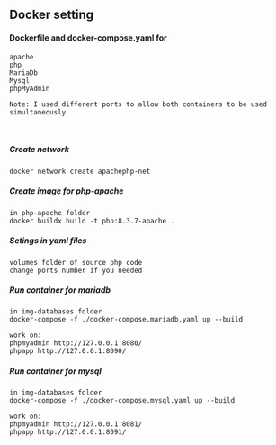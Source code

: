 
## Docker setting


#### Dockerfile and docker-compose.yaml for
    apache
    php
    MariaDb
    Mysql
    phpMyAdmin

    Note: I used different ports to allow both containers to be used simultaneously 

<br>

##### Create network
    docker network create apachephp-net

##### Create image for php-apache
    in php-apache folder
    docker buildx build -t php:8.3.7-apache .

##### Setings in yaml files
    volumes folder of source php code
    change ports number if you needed

##### Run container for mariadb
    in img-databases folder
    docker-compose -f ./docker-compose.mariadb.yaml up --build

    work on:
    phpmyadmin http://127.0.0.1:8080/
    phpapp http://127.0.0.1:8090/

##### Run container for mysql
    in img-databases folder
    docker-compose -f ./docker-compose.mysql.yaml up --build

    work on:
    phpmyadmin http://127.0.0.1:8081/
    phpapp http://127.0.0.1:8091/



